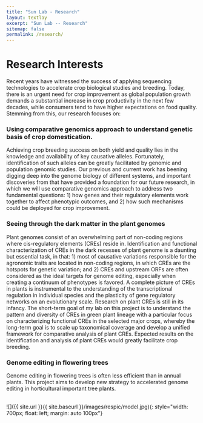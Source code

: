 ```yaml
---
title: "Sun Lab - Research"
layout: textlay
excerpt: "Sun Lab -- Research"
sitemap: false
permalink: /research/
---
```


# Research Interests

Recent years have witnessed the success of applying sequencing technologies to accelerate crop biological studies and breeding. Today, there is an urgent need for crop improvement as global population growth demands a substantial increase in crop productivity in the next few decades, while consumers tend to have higher expectations on food quality. Stemming from this, our research focuses on:


### Using comparative genomics approach to understand genetic basis of crop domestication.
Achieving crop breeding success on both yield and quality lies in the knowledge and availability of key causative alleles. Fortunately, identification of such alleles can be greatly facilitated by genomic and population genomic studies. Our previous and current work has beening digging deep into the genome biology of different systems, and important discoveries from that have provided a foundation for our future research, in which we will use comparative genomics approach to address two fundamental questions: 1) how genes and their regulatory elements work together to affect phenotypic outcomes, and 2) how such mechanisms could be deployed for crop improvement. 

### Seeing through the dark matter in the plant genomes
Plant genomes consist of an overwhelming part of non-coding regions where cis-regulatory elements (CREs) reside in. Identification and functional characterization of CREs in the dark recesses of plant genome is a daunting but essential task, in that: 1) most of causative variations responsible for the agronomic traits are located in non-coding regions, in which CREs are the hotspots for genetic variation; and 2) CREs and upstream ORFs are often considered as the ideal targets for genome editing, especially when creating a continuum of phenotypes is favored. A complete picture of CREs in plants is instrumental to the understanding of the transcriptional regulation in individual species and the plasticity of gene regulatory networks on an evolutionary scale.
    Research on plant CREs is still in its infancy. The short-term goal of my lab on this project is to understand the pattern and diversity of CREs in green plant lineage with a particular focus on characterizing functional CREs in the selected major crops, whereby the long-term goal is to scale up taxonomical coverage and develop a unified framework for comparative analysis of plant CREs. Expected results on the identification and analysis of plant CREs would greatly facilitate crop breeding.

  
### Genome editing in flowering trees
Genome editing in flowering trees is often less efficient than in annual plants. This project aims to develop new strategy to accelerated genome editing in horticultural important tree plants. 

<br>
![]({{ site.url }}{{ site.baseurl }}/images/respic/model.jpg){: style="width: 700px; float: left; margin: auto 100px"}

<br/>
<br/>






